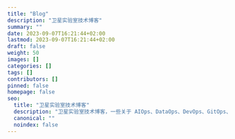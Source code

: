 ```yaml
---
title: "Blog"
description: "卫星实验室技术博客"
summary: ""
date: 2023-09-07T16:21:44+02:00
lastmod: 2023-09-07T16:21:44+02:00
draft: false
weight: 50
images: []
categories: []
tags: []
contributors: []
pinned: false
homepage: false
seo:
  title: "卫星实验室技术博客"
  description: "卫星实验室技术博客，一些关于 AIOps、DataOps、DevOps、GitOps、FinOps 、云原生、Java 开发的日常踩坑记录"
  canonical: ""
  noindex: false
---
```

